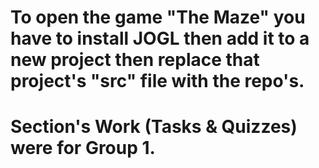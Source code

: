 # To open the game "The Maze" you have to install JOGL then add it to a new project then replace that project's "src" file with the repo's.
# Section's Work (Tasks & Quizzes) were for Group 1.
